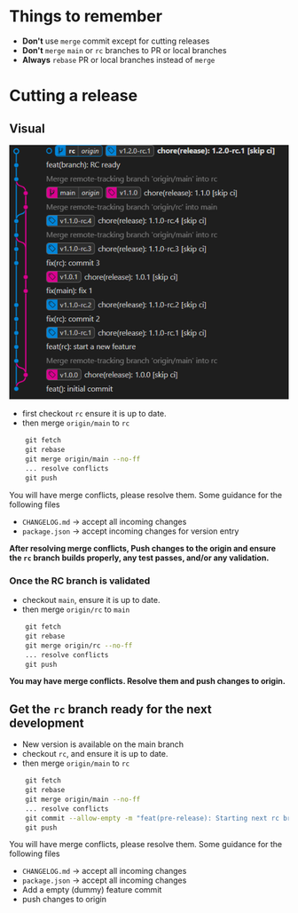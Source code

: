 # Things to remember

* **Don't** use `merge` commit except for cutting releases
* **Don't** `merge` `main` or `rc` branches to PR or local branches
* **Always** `rebase` PR or local branches instead of `merge`
# Cutting a release

## Visual

![image](./GitGraph-semver.png)


* first checkout `rc` ensure it is up to date.
* then merge `origin/main` to `rc`

```zsh
    git fetch
    git rebase
    git merge origin/main --no-ff
    ... resolve conflicts
    git push
```
You will have merge conflicts, please resolve them. Some guidance for the following files
   
* `CHANGELOG.md` -> accept all incoming changes
* `package.json` -> accept incoming changes for version entry

**After resolving merge conflicts, Push changes to the origin and ensure the `rc` branch builds properly, any test passes, and/or any validation.**


### Once the RC branch is validated

* checkout `main`, ensure it is up to date.
* then merge `origin/rc` to `main`

```zsh
    git fetch
    git rebase
    git merge origin/rc --no-ff
    ... resolve conflicts
    git push
```
**You may have merge conflicts. Resolve them and push changes to origin.**


## Get the `rc` branch ready for the next development

* New version is available on the main branch
* checkout `rc`, and ensure it is up to date.
* then merge `origin/main` to `rc`

```zsh
    git fetch
    git rebase
    git merge origin/main --no-ff
    ... resolve conflicts
    git commit --allow-empty -m "feat(pre-release): Starting next rc branch" 
    git push
```
You will have merge conflicts, please resolve them. Some guidance for the following files
   
* `CHANGELOG.md` -> accept all incoming changes
* `package.json` -> accept all incoming changes
* Add a empty (dummy) feature commit
* push changes to origin
